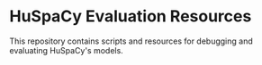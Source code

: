 # HuSpaCy Evaluation Resources

This repository contains scripts and resources for debugging and evaluating HuSpaCy's models.
